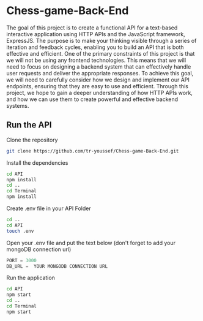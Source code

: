 # Chess-game-Back-End

The goal of this project is to create a functional API for a text-based interactive application using HTTP APIs and the JavaScript framework, ExpressJS. The purpose is to make your thinking visible through a series of iteration and feedback cycles, enabling you to build an API that is both effective and efficient. One of the primary constraints of this project is that we will not be using any frontend technologies. This means that we will need to focus on designing a backend system that can effectively handle user requests and deliver the appropriate responses. To achieve this goal, we will need to carefully consider how we design and implement our API endpoints, ensuring that they are easy to use and efficient. Through this project, we hope to gain a deeper understanding of how HTTP APIs work, and how we can use them to create powerful and effective backend systems.

## Run the API

Clone the repository

```bash
git clone https://github.com/tr-youssef/Chess-game-Back-End.git
```

Install the dependencies

```bash
cd API
npm install
cd ..
cd Terminal
npm install
```

Create .env file in your API Folder

```bash
cd ..
cd API
touch .env
```
Open your .env file and put the text below (don't forget to add your mongoDB connection url)

```python
PORT = 3000
DB_URL =  YOUR MONGODB CONNECTION URL
```

Run the application

```bash
cd API
npm start
cd ..
cd Terminal
npm start
```
